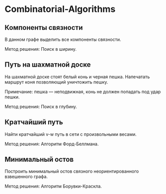 # Combinatorial-Algorithms

## Компоненты связности
В данном графе выделить все компоненты связности.

Метод решения: Поиск в ширину.


## Путь на шахматной доске
На шахматной доске стоят белый конь и черная пешка. Напечатать маршрут коня позволяющий уничтожить пешку.

Примечание: пешка — неподвижная, конь не должен попадать под удар пешки.

Метод решения: Поиск в глубину.

## Кратчайший путь

Найти кратчайший v-w путь в сети с произвольными весами.

Метод решения: Алгоритм Форд-Беллмана.


## Минимальный остов

Построить минимальный остов связного неориентированного взвешенного
графа.

Метод решения: Алгоритм Борувки-Краскла.